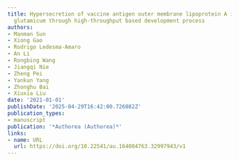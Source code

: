 ```yaml
---
title: Hypersecretion of vaccine antigen outer membrane lipoprotein A in Corynebacterium
  glutamicum through high-throughput based development process
authors:
- Manman Sun
- Xiong Gao
- Rodrigo Ledesma‐Amaro
- An Li
- Rongbing Wang
- Jiangqi Nie
- Zheng Pei
- Yankun Yang
- Zhonghu Bai
- Xiuxia Liu
date: '2021-01-01'
publishDate: '2025-04-29T16:42:00.726082Z'
publication_types:
- manuscript
publication: '*Authorea (Authorea)*'
links:
- name: URL
  url: https://doi.org/10.22541/au.164004763.32997943/v1
---
```

